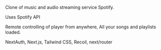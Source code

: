Clone of music and audio streaming service Spotify.

Uses Spotify API

Remote controlling of player from anywhere, All your songs and playlists loaded.

NextAuth, Next.js, Tailwind CSS, Recoil, next/router
